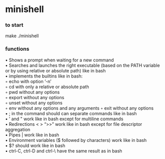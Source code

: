 # minishell<br/>
### to start<br/>
make
./minishell<br/>

### functions<br/>
• Shows a prompt when waiting for a new command<br/>
• Searches and launches the right executable (based on the PATH variable or by using relative or absolute path) like in bash<br/>
• implements the builtins like in bash:<br/>
◦ echo with option ’-n’<br/>
◦ cd with only a relative or absolute path<br/>
◦ pwd without any options<br/>
◦ export without any options<br/>
◦ unset without any options<br/>
◦ env without any options and any arguments ◦ exit without any options<br/>
• ; in the command should can separate commands like in bash<br/>
• ’ and " work like in bash except for multiline commands<br/>
• Redirections < > “>>” work like in bash except for file descriptor aggregation<br/>
• Pipes | work like in bash<br/>
• Environment variables ($ followed by characters) work like in bash <br/>
• $? should work like in bash<br/>
• ctrl-C, ctrl-D and ctrl-\ have the same result as in bash<br/>
